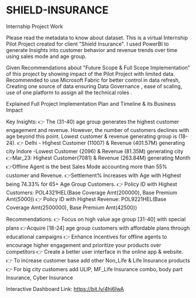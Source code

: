 # SHIELD-INSURANCE
Internship Project Work

Please read the metadata to know about dataset.
This is a virtual Internship Pilot Project created for client "Shield Insurance". 
I used PowerBI to generate Insights into customer behavior and revenue trends over time using sales mode and age group.

Given Recommendations about "Future Scope & Full Scope Implementation" of this project by showing impact of the Pilot Project with limited data. Recommended to use Microsoft Fabric for better control in data refresh, Creating one source of data ensuring Data Governance , ease of scaling, use of one platform to assign all the technical roles .

Explained Full Project Implementation Plan and Timeline & its Business Impact

Key Insights: 
👉 The (31-40) age group generates the highest customer engagement and revenue. However, the number of customers declines with age beyond this point. Lowest customer & revenue generating group is (18-24).
👉 Delhi - Highest Customer (11007) & Revenue (401.57M) generating city 
 Indore -Lowest Customer (2096) & Revenue (81.35M) generating city 
👉Mar_23: Highest Customer(7081) & Revenue (263.84M) generating Month
👉Offline Agent is the best Sales Mode accounting more than 55% customer and  Revenue.
👉Settlement% Increases with Age with Highest being 74.33% for 65+ Age Group Customers.
👉 Policy ID with Highest Customers: POL4321HEL(Base Coverage Amt(200000), Base Premium Amt(5000))
👉 Policy ID with Highest Revenue: POL9221HEL(Base Coverage Amt(2500000), Base Premium Amt(42500))

Recommendations:
👉 Focus on high value age group [31-40] with special plans
👉Acquire [18-24] age group customers with affordable plans through educational campaigns
👉 Enhance incentives for offline agents to encourage higher engagement and prioritize your products over competitors
👉 Create a better user interface in the online app & website.
👉 To increase customer base add other Non_Life & Life Insurance products
👉 For big city customers add ULIP, MF_Life Insurance combo, body part Insurance, Cyber Insurance

Interactive Dashboard Link:
https://bit.ly/4hj6IwA
